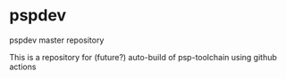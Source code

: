 # pspdev
pspdev master repository


This is a repository for (future?) auto-build of psp-toolchain using github actions
